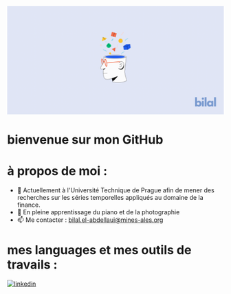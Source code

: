 ![](https://github.com/bil-ela/bil-ela/blob/main/Bilal.png)

# bienvenue sur mon GitHub


# à propos de moi :

- 🔭 Actuellement à l'Université Technique de Prague afin de mener des recherches sur les séries temporelles appliqués au domaine de la finance. 
- 🌱 En pleine apprentissage du piano et de la photographie 
- 📫 Me contacter : bilal.el-abdellaui@mines-ales.org 


# mes languages et mes outils de travails :




[<img src='https://cdn.jsdelivr.net/npm/simple-icons@3.0.1/icons/linkedin.svg' alt='linkedin' height='40'>](https://www.linkedin.com/in/https://www.linkedin.com/in/bilal-el-abdellaoui-277287218//)  


